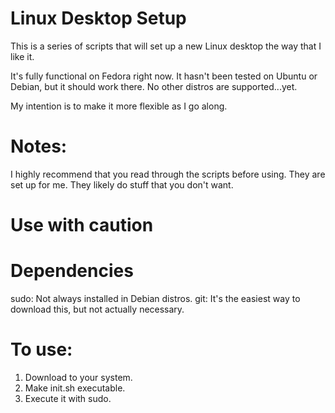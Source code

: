 # Linux Desktop Setup
This is a series of scripts that will set up a new Linux desktop the way that I like it.

It's fully functional on Fedora right now. It hasn't been tested on Ubuntu or Debian, but it should work there. No other distros are supported...yet.

My intention is to make it more flexible as I go along.

# Notes:

I highly recommend that you read through the scripts before using. They are set up for me. They likely do stuff that you don't want.
# Use with caution

# Dependencies
sudo: 	Not always installed in Debian distros.
git: 	It's the easiest way to download this, but not actually necessary.

# To use:
1. Download to your system.
2. Make init.sh executable.
3. Execute it with sudo.
